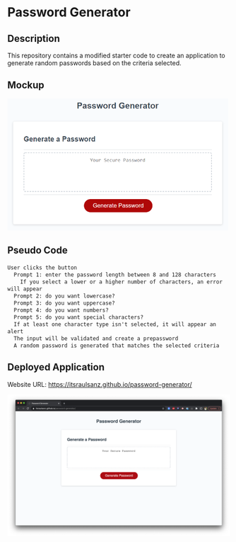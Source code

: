 # Password Generator

## Description

This repository contains a modified starter code to create an application to generate random passwords based on the criteria selected.


## Mockup

<img src="assets/images/mockup.png" style="width: 500px;">

## Pseudo Code

```
User clicks the button
  Prompt 1: enter the password length between 8 and 128 characters
    If you select a lower or a higher number of characters, an error will appear
  Prompt 2: do you want lowercase?
  Prompt 3: do you want uppercase?
  Prompt 4: do you want numbers?
  Prompt 5: do you want special characters?
  If at least one character type isn't selected, it will appear an alert
  The input will be validated and create a prepassword
  A random password is generated that matches the selected criteria
```

## Deployed Application

Website URL: <a href="https://itsraulsanz.github.io/password-generator/">https://itsraulsanz.github.io/password-generator/</a>

<img src="assets/images/screenshot.png" style="width: 700px;">